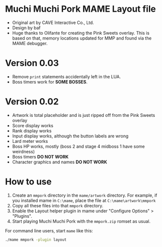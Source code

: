 # Muchi Muchi Pork MAME Layout file

- Original art by CAVE Interactive Co., Ltd.
- Design by baf
- Huge thanks to Olifante for creating the Pink Sweets overlay. This is based on that, memory locations updated for MMP and found via the MAME debugger. 

# Version 0.03

- Remove `print` statements accidentally left in the LUA.
- Boss timers work for **SOME BOSSES**.

# Version 0.02

- Artwork is total placeholder and is just ripped off from the Pink Sweets overlay
- Score display works
- Rank display works
- Input display works, although the button labels are wrong
- Lard meter works
- Boss HP works, mostly (boss 2 and stage 4 midboss 1 have some weirdness)
- Boss timers **DO NOT WORK**
- Character graphics and names **DO NOT WORK**

# How to use
1. Create an `mmpork` directory in the `mame/artwork` directory. For example, if you installed mame in `C:\mame`, place the file at `C:\mame\artwork\mmpork`
2. Copy all these files into that `mmpork` directory.
3. Enable the Layout helper plugin in mame under "Configure Options" > "Plugins".
4. Start playing Muchi Muchi Pork with the `mmpork.zip` romset as usual.

For command line users, start `mame` like this:

``` sh
./mame mmpork -plugin layout 
```
